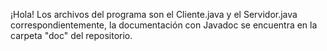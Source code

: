 ¡Hola!
Los archivos del programa son el Cliente.java y el Servidor.java correspondientemente, la documentación con Javadoc se encuentra en la carpeta "doc" del repositorio.
